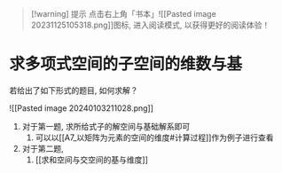 

>[!warning] 提示
>点击右上角「书本」![[Pasted image 20231125105318.png]]图标, 进入阅读模式, 以获得更好的阅读体验！

# 求多项式空间的子空间的维数与基

若给出了如下形式的题目, 如何求解？

![[Pasted image 20240103211028.png]]

1. 对于第一题, 求所给式子的解空间与基础解系即可
	1. 可以以[[A7_以矩阵为元素的空间的维度#计算过程]]作为例子进行查看
2. 对于第二题, 
	1. [[求和空间与交空间的基与维度]] 